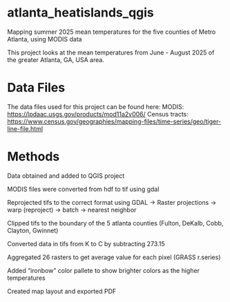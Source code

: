 # atlanta_heatislands_qgis
Mapping summer 2025 mean temperatures for the five counties of Metro Atlanta, using MODIS data

This project looks at the mean temperatures from June - August 2025 of the greater Atlanta, GA, USA area.
# Data Files
  The data files used for this project can be found here:
  MODIS: https://lpdaac.usgs.gov/products/mod11a2v006/
  Census tracts: https://www.census.gov/geographies/mapping-files/time-series/geo/tiger-line-file.html

# Methods
  
Data obtained and added to QGIS project

MODIS files were converted from hdf to tif using gdal 

Reprojected tifs to the correct format using GDAL → Raster projections → warp (reproject) → batch → nearest neighbor

Clipped tifs to the boundary of the 5 atlanta counties (Fulton, DeKalb, Cobb, Clayton, Gwinnet)

Converted data in tifs from K to C by subtracting 273.15 

Aggregated 26 rasters to get average value for each pixel (GRASS r.series)

Added “ironbow” color pallete to show brighter colors as the higher temperatures

Created map layout and exported PDF
